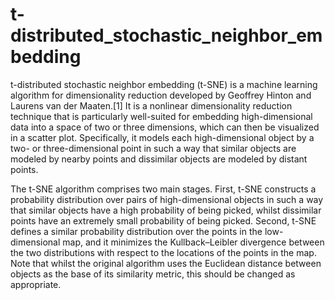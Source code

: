 # t-distributed_stochastic_neighbor_embedding
t-distributed stochastic neighbor embedding (t-SNE) is a machine learning algorithm for dimensionality reduction developed by Geoffrey Hinton and Laurens van der Maaten.[1] It is a nonlinear dimensionality reduction technique that is particularly well-suited for embedding high-dimensional data into a space of two or three dimensions, which can then be visualized in a scatter plot. Specifically, it models each high-dimensional object by a two- or three-dimensional point in such a way that similar objects are modeled by nearby points and dissimilar objects are modeled by distant points.

The t-SNE algorithm comprises two main stages. First, t-SNE constructs a probability distribution over pairs of high-dimensional objects in such a way that similar objects have a high probability of being picked, whilst dissimilar points have an extremely small probability of being picked. Second, t-SNE defines a similar probability distribution over the points in the low-dimensional map, and it minimizes the Kullback–Leibler divergence between the two distributions with respect to the locations of the points in the map. Note that whilst the original algorithm uses the Euclidean distance between objects as the base of its similarity metric, this should be changed as appropriate.
